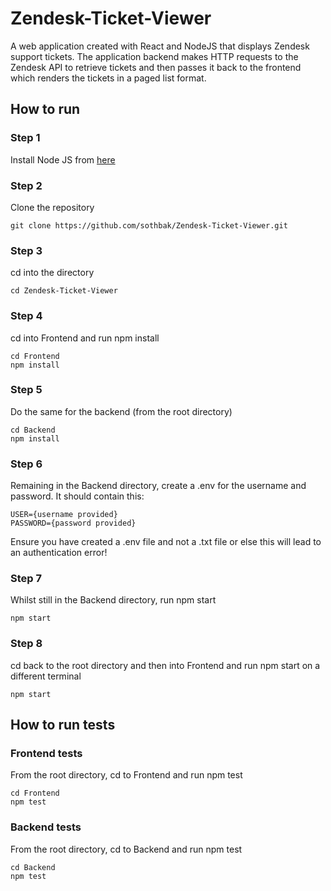 # Zendesk-Ticket-Viewer

A web application created with React and NodeJS that displays Zendesk support tickets. The application backend makes HTTP requests to the Zendesk API to retrieve tickets and then passes it back to the frontend which renders the tickets in a paged list format.

## How to run

### Step 1
Install Node JS from [here](https://nodejs.org/en/download/)

### Step 2
Clone the repository
```
git clone https://github.com/sothbak/Zendesk-Ticket-Viewer.git
```

### Step 3
cd into the directory
```
cd Zendesk-Ticket-Viewer
```

### Step 4
cd into Frontend and run npm install
```
cd Frontend
npm install
```

### Step 5
Do the same for the backend
(from the root directory)
```
cd Backend
npm install
```

### Step 6
Remaining in the Backend directory, create a .env for the username and password. It should contain this:
```
USER={username provided}
PASSWORD={password provided}
```
Ensure you have created a .env file and not a .txt file or else this will lead to an authentication error!

### Step 7
Whilst still in the Backend directory, run npm start
```
npm start
```

### Step 8
cd back to the root directory and then into Frontend and run npm start on a different terminal
```
npm start
```

## How to run tests
### Frontend tests
From the root directory, cd to Frontend and run npm test
```
cd Frontend
npm test
```

### Backend tests
From the root directory, cd to Backend and run npm test
```
cd Backend
npm test
```

